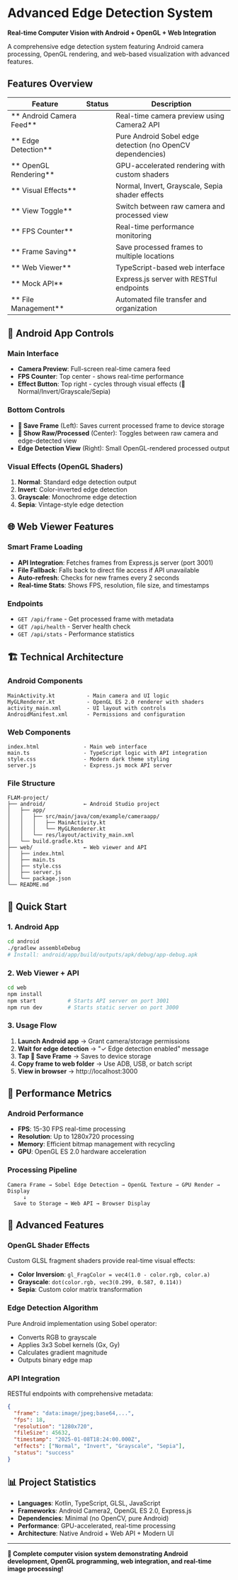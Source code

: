#  Advanced Edge Detection System
**Real-time Computer Vision with Android + OpenGL + Web Integration**

A comprehensive edge detection system featuring Android camera processing, OpenGL rendering, and web-based visualization with advanced features.

##  Features Overview

| Feature | Status | Description |
|---------|--------|-------------|
| ** Android Camera Feed** | | Real-time camera preview using Camera2 API |
| ** Edge Detection** | | Pure Android Sobel edge detection (no OpenCV dependencies) |
| ** OpenGL Rendering** | | GPU-accelerated rendering with custom shaders |
| ** Visual Effects** | | Normal, Invert, Grayscale, Sepia shader effects |
| ** View Toggle** | | Switch between raw camera and processed view |
| ** FPS Counter** | | Real-time performance monitoring |
| ** Frame Saving** | | Save processed frames to multiple locations |
| ** Web Viewer** | | TypeScript-based web interface |
| ** Mock API** | | Express.js server with RESTful endpoints |
| ** File Management** | | Automated file transfer and organization |

## 📱 Android App Controls

### Main Interface
- **Camera Preview**: Full-screen real-time camera feed
- **FPS Counter**: Top center - shows real-time performance
- **Effect Button**: Top right - cycles through visual effects (🎨 Normal/Invert/Grayscale/Sepia)

### Bottom Controls
- **📸 Save Frame** (Left): Saves current processed frame to device storage
- **🔄 Show Raw/Processed** (Center): Toggles between raw camera and edge-detected view
- **Edge Detection View** (Right): Small OpenGL-rendered processed output

### Visual Effects (OpenGL Shaders)
1. **Normal**: Standard edge detection output
2. **Invert**: Color-inverted edge detection
3. **Grayscale**: Monochrome edge detection
4. **Sepia**: Vintage-style edge detection

## 🌐 Web Viewer Features

### Smart Frame Loading
- **API Integration**: Fetches frames from Express.js server (port 3001)
- **File Fallback**: Falls back to direct file access if API unavailable
- **Auto-refresh**: Checks for new frames every 2 seconds
- **Real-time Stats**: Shows FPS, resolution, file size, and timestamps

### Endpoints
- `GET /api/frame` - Get processed frame with metadata
- `GET /api/health` - Server health check
- `GET /api/stats` - Performance statistics

## 🏗️ Technical Architecture

### Android Components
```
MainActivity.kt          - Main camera and UI logic
MyGLRenderer.kt          - OpenGL ES 2.0 renderer with shaders
activity_main.xml        - UI layout with controls
AndroidManifest.xml      - Permissions and configuration
```

### Web Components
```
index.html              - Main web interface
main.ts                 - TypeScript logic with API integration
style.css               - Modern dark theme styling
server.js               - Express.js mock API server
```

### File Structure
```
FLAM-project/
├── android/            ← Android Studio project
│   ├── app/
│   │   ├── src/main/java/com/example/cameraapp/
│   │   │   ├── MainActivity.kt
│   │   │   └── MyGLRenderer.kt
│   │   └── res/layout/activity_main.xml
│   └── build.gradle.kts
├── web/                ← Web viewer and API
│   ├── index.html
│   ├── main.ts
│   ├── style.css
│   ├── server.js
│   └── package.json
└── README.md
```

## 🚀 Quick Start

### 1. Android App
```bash
cd android
./gradlew assembleDebug
# Install: android/app/build/outputs/apk/debug/app-debug.apk
```

### 2. Web Viewer + API
```bash
cd web
npm install
npm start          # Starts API server on port 3001
npm run dev        # Starts static server on port 3000
```

### 3. Usage Flow
1. **Launch Android app** → Grant camera/storage permissions
2. **Wait for edge detection** → "✓ Edge detection enabled" message
3. **Tap 📸 Save Frame** → Saves to device storage
4. **Copy frame to web folder** → Use ADB, USB, or batch script
5. **View in browser** → http://localhost:3000

## 🎯 Performance Metrics

### Android Performance
- **FPS**: 15-30 FPS real-time processing
- **Resolution**: Up to 1280x720 processing
- **Memory**: Efficient bitmap management with recycling
- **GPU**: OpenGL ES 2.0 hardware acceleration

### Processing Pipeline
```
Camera Frame → Sobel Edge Detection → OpenGL Texture → GPU Render → Display
     ↓
  Save to Storage → Web API → Browser Display
```

## 🔧 Advanced Features

### OpenGL Shader Effects
Custom GLSL fragment shaders provide real-time visual effects:
- **Color Inversion**: `gl_FragColor = vec4(1.0 - color.rgb, color.a)`
- **Grayscale**: `dot(color.rgb, vec3(0.299, 0.587, 0.114))`
- **Sepia**: Custom color matrix transformation

### Edge Detection Algorithm
Pure Android implementation using Sobel operator:
- Converts RGB to grayscale
- Applies 3x3 Sobel kernels (Gx, Gy)
- Calculates gradient magnitude
- Outputs binary edge map

### API Integration
RESTful endpoints with comprehensive metadata:
```json
{
  "frame": "data:image/jpeg;base64,...",
  "fps": 18,
  "resolution": "1280x720",
  "fileSize": 45632,
  "timestamp": "2025-01-08T18:24:00.000Z",
  "effects": ["Normal", "Invert", "Grayscale", "Sepia"],
  "status": "success"
}
```

## 📊 Project Statistics

- **Languages**: Kotlin, TypeScript, GLSL, JavaScript
- **Frameworks**: Android Camera2, OpenGL ES 2.0, Express.js
- **Dependencies**: Minimal (no OpenCV, pure Android)
- **Performance**: GPU-accelerated, real-time processing
- **Architecture**: Native Android + Web API + Modern UI

---

**🎉 Complete computer vision system demonstrating Android development, OpenGL programming, web integration, and real-time image processing!**
